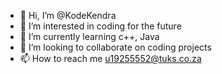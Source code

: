 - 👋 Hi, I’m @KodeKendra
- 👀 I’m interested in coding for the future
- 🌱 I’m currently learning c++, Java
- 💞️ I’m looking to collaborate on coding projects
- 📫 How to reach me u19255552@tuks.co.za

<!---
KodeKendra/KodeKendra is a ✨ special ✨ repository because its `README.md` (this file) appears on your GitHub profile.
You can click the Preview link to take a look at your changes.
--->
